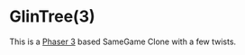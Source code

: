 # GlinTree(3)
This is a <a href="https://github.com/photonstorm/phaser">Phaser 3</a> based SameGame Clone with a few twists.
